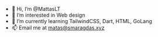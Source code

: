 - 👋 Hi, I’m @MattasLT
- 👀 I’m interested in Web design
- 🌱 I’m currently learning TailwindCSS, Dart, HTML, GoLang
- 📫 Email me at matas@smaragdas.xyz

